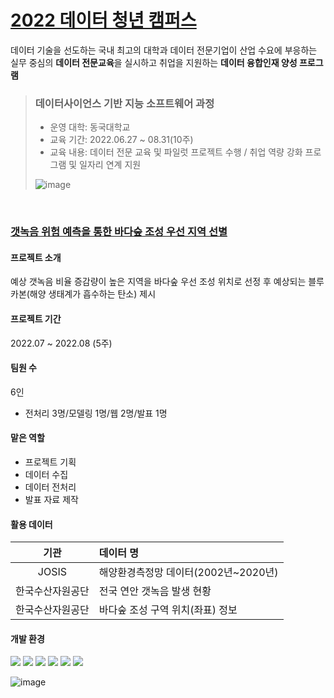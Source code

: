 # [2022 데이터 청년 캠퍼스](https://dataonair.or.kr/bigjob/)
데이터 기술을 선도하는 국내 최고의 대학과 데이터 전문기업이 산업 수요에 부응하는 실무 중심의 **데이터 전문교육**을 실시하고 취업을 지원하는 **데이터 융합인재 양성 프로그램**

> ### 데이터사이언스 기반 지능 소프트웨어 과정
> - 운영 대학: 동국대학교 
> - 교육 기간: 2022.06.27 ~ 08.31(10주)
> - 교육 내용: 데이터 전문 교육 및 파일럿 프로젝트 수행 / 취업 역량 강화 프로그램 및 일자리 연계 지원
>   
> ![image](https://github.com/dduniverse/datacampus/assets/101264299/a35dd34b-c832-4b68-a9b8-a54623259d52)

<br>

### [갯녹음 위험 예측을 통한 바다숲 조성 우선 지역 선별](https://github.com/dduniverse/datacampus/tree/main/project)
#### 프로젝트 소개
예상 갯녹음 비율 증감량이 높은 지역을 바다숲 우선 조성 위치로 선정 후 예상되는 블루카본(해양 생태계가 흡수하는 탄소) 제시


#### 프로젝트 기간
2022.07 ~ 2022.08 (5주)


#### 팀원 수
6인
- 전처리 3명/모델링 1명/웹 2명/발표 1명


#### 맡은 역할
- 프로젝트 기획
- 데이터 수집
- 데이터 전처리
- 발표 자료 제작

 
#### 활용 데이터
|기관|데이터 명|
|:---:|:---|
|JOSIS|해양환경측정망 데이터(2002년~2020년)|
|한국수산자원공단|전국 연안 갯녹음 발생 현황|
|한국수산자원공단|바다숲 조성 구역 위치(좌표) 정보|


#### 개발 환경
<img src="https://img.shields.io/badge/python-3776AB?style=for-the-badge&logo=python&logoColor=white"> <img src="https://img.shields.io/badge/pandas-%23150458.svg?style=for-the-badge&logo=pandas&logoColor=white"> <img src="https://img.shields.io/badge/numpy-%23013243.svg?style=for-the-badge&logo=numpy&logoColor=white"> <img src="https://img.shields.io/badge/scikit--learn-%23F7931E.svg?style=for-the-badge&logo=scikit-learn&logoColor=white"> <img src="https://img.shields.io/badge/google drive-3776AB?style=for-the-badge&logo=googledrive&logoColor=white"> <img src="https://img.shields.io/badge/notion-A0A0A0?style=for-the-badge&logo=Notion&logoColor=white">

![image](https://github.com/dduniverse/datacampus/assets/101264299/a512b1fe-0fe2-43db-a100-4cc5840948f1)
